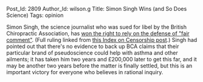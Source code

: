 Post_Id: 2809
Author_Id: wilson.g
Title: Simon Singh Wins (and So Does Science)
Tags: opinion

<p>Simon Singh, the science journalist who was sued for libel by the British Chiropractic Association, has <a href="http://news.bbc.co.uk/2/hi/uk_news/8598472.stm">won the right to rely on the defense of "fair comment"</a>. (Full ruling linked from <a href="http://www.indexoncensorship.org/2010/04/simon-singh-bca-libel-ruling/">this Index on Censorship post</a>.) Singh had pointed out that there's no evidence to back up BCA claims that their particular brand of pseudoscience could help with asthma and other ailments; it has taken him two years and &pound;200,000 later to get this far, and it may be another two years before the matter is finally settled, but this is an important victory for everyone who believes in rational inquiry.</p>
